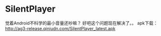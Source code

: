 # SilentPlayer
觉着Android不科学的最小音量还吵嘛？
好吧这个问题现在解决了。。
apk下载：
http://ag3-release.qiniudn.com/SilentPlayer_latest.apk
